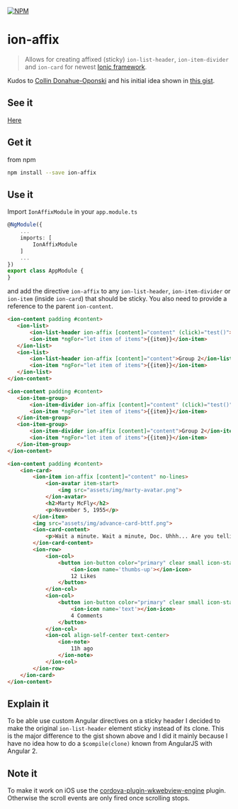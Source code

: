 [![NPM](https://nodei.co/npm-dl/ion-affix.png?months=6)](https://nodei.co/npm/ion-affix/)

# ion-affix

> Allows for creating affixed (sticky) `ion-list-header`, `ion-item-divider` and `ion-card` for newest [Ionic framework][1].

Kudos to [Collin Donahue-Oponski][2] and his initial idea shown in [this gist][3].

[1]: https://ionicframework.com/
[2]: https://github.com/colllin
[3]: https://gist.github.com/colllin/1a0c3a91cc641d8e578f

## See it

[Here][4]

[4]: https://jonaszuberbuehler.github.io/ion-affix/demo/www/demo.html

## Get it

from npm

```bash
npm install --save ion-affix
```
## Use it

Import `IonAffixModule` in your `app.module.ts`

```typescript
@NgModule({
    ...
    imports: [
        IonAffixModule
    ]
    ...
})
export class AppModule {
}
```

and add the directive `ion-affix` to any `ion-list-header`, `ion-item-divider` or `ion-item` (inside `ion-card`) that should be sticky. You also need to provide a reference to the parent `ion-content`.

 ```html
<ion-content padding #content>
    <ion-list>
        <ion-list-header ion-affix [content]="content" (click)="test()">Group 1</ion-list-header>
        <ion-item *ngFor="let item of items">{{item}}</ion-item>
    </ion-list>
    <ion-list>
        <ion-list-header ion-affix [content]="content">Group 2</ion-list-header>
        <ion-item *ngFor="let item of items">{{item}}</ion-item>
    </ion-list>
</ion-content>
 ```
 
 ```html
<ion-content padding #content>
    <ion-item-group>
        <ion-item-divider ion-affix [content]="content" (click)="test()">Group 1 (click me!)</ion-item-divider>
        <ion-item *ngFor="let item of items">{{item}}</ion-item>
    </ion-item-group>
    <ion-item-group>
        <ion-item-divider ion-affix [content]="content">Group 2</ion-item-divider>
        <ion-item *ngFor="let item of items">{{item}}</ion-item>
    </ion-item-group>
</ion-content>
 ```
 
```html
<ion-content padding #content>
    <ion-card>
        <ion-item ion-affix [content]="content" no-lines>
            <ion-avatar item-start>
                <img src="assets/img/marty-avatar.png">
            </ion-avatar>
            <h2>Marty McFly</h2>
            <p>November 5, 1955</p>
        </ion-item>
        <img src="assets/img/advance-card-bttf.png">
        <ion-card-content>
            <p>Wait a minute. Wait a minute, Doc. Uhhh... Are you telling me that you built a time machine... out of a DeLorean?! Whoa. This is heavy.</p>
        </ion-card-content>
        <ion-row>
            <ion-col>
                <button ion-button color="primary" clear small icon-start>
                    <ion-icon name='thumbs-up'></ion-icon>
                    12 Likes
                </button>
            </ion-col>
            <ion-col>
                <button ion-button color="primary" clear small icon-start>
                    <ion-icon name='text'></ion-icon>
                    4 Comments
                </button>
            </ion-col>
            <ion-col align-self-center text-center>
                <ion-note>
                    11h ago
                </ion-note>
            </ion-col>
        </ion-row>
    </ion-card>
</ion-content>
```

## Explain it

To be able use custom Angular directives on a sticky header I decided to make the original `ion-list-header` element sticky instead of its clone. This is the major difference to the gist shown above and I did it mainly because I have no idea how to do a `$compile(clone)` known from AngularJS with Angular 2. 

## Note it

To make it work on iOS use the [cordova-plugin-wkwebview-engine][5] plugin. Otherwise the scroll events are only fired once scrolling stops.

[5]: https://github.com/ionic-team/cordova-plugin-wkwebview-engine
